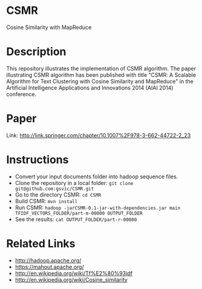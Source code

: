 CSMR
====

Cosine Similarity with MapReduce

Description
====
This repository illustrates the implementation of CSMR algorithm. The paper illustrating CSMR algorithm has been published  with title "CSMR: A Scalable Algorithm for Text Clustering with Cosine Similarity and MapReduce" in the Artificial Intelligence Applications and Innovations 2014 (AIAI 2014) conference.

Paper
====
Link: http://link.springer.com/chapter/10.1007%2F978-3-662-44722-2_23

Instructions
====
* Convert your input documents folder into hadoop sequence files.
* Clone the repository in a local folder: `git clone git@github.com:gsvic/CSMR.git`
* Go to the directory CSMR: `cd CSMR`
* Build CSMR: `mvn install`
* Run CSMR: `hadoop -jarCSMR-0.1-jar-with-dependencies.jar main TFIDF_VECTORS_FOLDER/part-m-00000 OUTPUT_FOLDER`
* See the results: `cat OUTPUT_FOLDER/part-r-00000`

Related Links
====
* http://hadoop.apache.org/
* https://mahout.apache.org/
* http://en.wikipedia.org/wiki/Tf%E2%80%93idf
* http://en.wikipedia.org/wiki/Cosine_similarity
